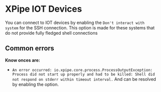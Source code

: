 # XPipe IOT Devices

You can connect to IOT devices by enabling the `Don't interact with system` for the SSH connection. This option is made for these systems that do not provide fully fledged shell connections

## Common errors
**Know onces are:**
- `An error occurred: io.xpipe.core.process.ProcessOutputException: Process did not start up properly and had to be killed: Shell did not respond on stderr within timeout interval.` And can be resolved by enabling the option.

